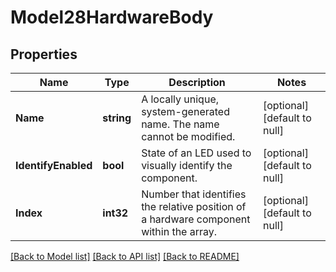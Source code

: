 # Model28HardwareBody

## Properties
Name | Type | Description | Notes
------------ | ------------- | ------------- | -------------
**Name** | **string** | A locally unique, system-generated name. The name cannot be modified. | [optional] [default to null]
**IdentifyEnabled** | **bool** | State of an LED used to visually identify the component. | [optional] [default to null]
**Index** | **int32** | Number that identifies the relative position of a hardware component within the array. | [optional] [default to null]

[[Back to Model list]](../README.md#documentation-for-models) [[Back to API list]](../README.md#documentation-for-api-endpoints) [[Back to README]](../README.md)

